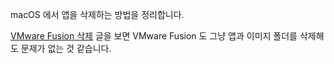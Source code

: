 macOS 에서 앱을 삭제하는 방법을 정리합니다. 

[VMware Fusion 삭제](http://mirwebma.tistory.com/116) 글을 보면 VMware Fusion 도 그냥 앱과 이미지 폴더를 삭제해도 문제가 없는 것 같습니다. 